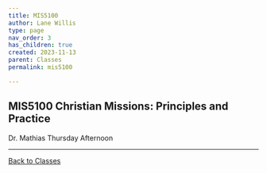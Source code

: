 ```yaml
---
title: MIS5100
author: Lane Willis
type: page
nav_order: 3
has_children: true
created: 2023-11-13
parent: Classes
permalink: mis5100

---
```


## MIS5100 Christian Missions: Principles and Practice

Dr. Mathias
Thursday Afternoon

---

[Back to Classes](/notes/classes)